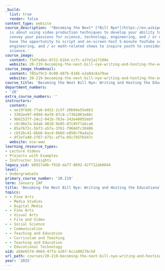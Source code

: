 ```yaml
---
_build:
  list: true
  render: false
content_type: website
course_description: '*Becoming the Next* [*Bill Nye*](https://en.wikipedia.org/wiki/Bill_Nye)
  is about using video production techniques to develop your ability to engagingly
  convey your passions for science, technology, engineering, and / or math. You''ll
  have the opportunity to script and on-screen host 5-minute YouTube science, technology,
  engineering, and / or math-related shows to inspire youth to consider a future in
  science.'
course_image:
  content: f54fa4be-8722-61b4-ccfc-a37e1a17100e
  website: 20-219-becoming-the-next-bill-nye-writing-and-hosting-the-educational-show-january-iap-2015
course_image_thumbnail:
  content: 785a79c5-0c00-d87b-818b-e3a0dc8a79ae
  website: 20-219-becoming-the-next-bill-nye-writing-and-hosting-the-educational-show-january-iap-2015
course_title: 'Becoming the Next Bill Nye: Writing and Hosting the Educational Show'
department_numbers:
- '20'
extra_course_numbers: ''
instructors:
  content:
  - ee19fdd6-7fa6-6452-2c5f-20b94e55e663
  - 3302ee9f-609d-0af8-87c8-c7361063e68c
  - 9b61537f-24c2-041b-763e-343e40055ebf
  - c8c96e7a-64a8-4010-9e05-07c85f7abca6
  - 85a7672c-5bf3-a57a-3f61-f968dfc3048b
  - cb52bc41-8bb6-6acd-6b0d-e858cf0a4a2a
  - df2efa40-1f67-b75c-affa-05c7d5fb547c
  website: ocw-www
learning_resource_types:
- Lecture Videos
- Projects with Examples
- Instructor Insights
legacy_uid: b8927a0b-f918-da77-8892-42f712ab0844
level:
- Undergraduate
primary_course_number: '20.219'
term: January IAP
title: 'Becoming the Next Bill Nye: Writing and Hosting the Educational Show'
topics:
- - Fine Arts
  - Media Studies
  - Digital Media
- - Fine Arts
  - Visual Arts
  - Film and Video
- - Social Science
  - Communication
- - Teaching and Education
  - Curriculum and Teaching
- - Teaching and Education
  - Educational Technology
uid: ab8e6574-4664-47fa-a267-bcca0827bc5d
url_path: courses/20-219-becoming-the-next-bill-nye-writing-and-hosting-the-educational-show-january-iap-2015
year: '2015'
---
```

